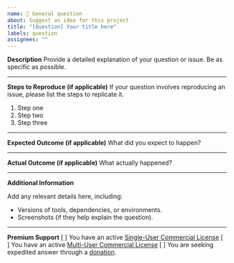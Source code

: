 ```yaml
---
name: 🤔 General question
about: Suggest an idea for this project
title: "[Question] Your title here"
labels: question
assignees: ""
---
```


**Description**
Provide a detailed explanation of your question or issue. Be as specific as possible.

---

**Steps to Reproduce (if applicable)**
If your question involves reproducing an issue, please list the steps to replicate it.

1. Step one
2. Step two
3. Step three

---

**Expected Outcome (if applicable)**
What did you expect to happen?

---

**Actual Outcome (if applicable)**
What actually happened?

---

**Additional Information**

Add any relevant details here, including:

- Versions of tools, dependencies, or environments.
- Screenshots (if they help explain the question).

---

**Premium Support**
[ ] You have an active [Single-User Commercial License](https://github.com/BoPeng/ai-marketplace-monitor#commercial-license)
[ ] You have an active [Multi-User Commercial License](https://github.com/BoPeng/ai-marketplace-monitor#commercial-license)
[ ] You are seeking expedited answer through a [donation](https://github.com/BoPeng/ai-marketplace-monitor#support).
